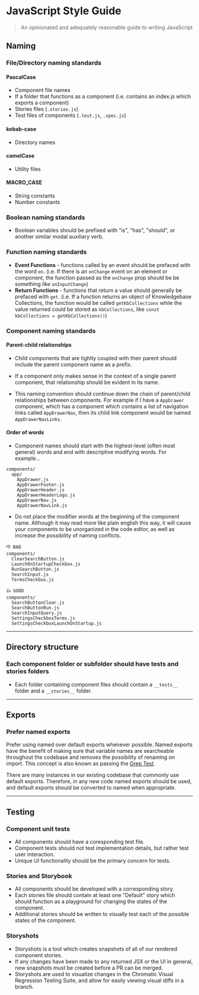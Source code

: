 # JavaScript Style Guide

> An opinionated and adequately reasonable guide to writing JavaScript

## Naming

### File/Directory naming standards

#### PascalCase

- Component file names
- If a folder that functions as a component (i.e. contains an index.js which exports a component)
- Stories files (`.stories.js`)
- Test files of components (`.test.js`, `.spec.js`)

#### kebab-case

- Directory names

#### camelCase

- Utility files

#### MACRO_CASE

- String constants
- Number constants

### Boolean naming standards

- Boolean variables should be prefixed with "is", "has", "should", or another similar modal auxiliary verb.

### Function naming standards

- **Event Functions** - functions called by an event should be prefaced with the word `on`. (i.e. If there is an `onChange` event on an element or component, the function passed as the `onChange` prop should be be something _like_ `onInputChange`)
- **Return Functions** - functions that return a value should generally be prefaced with `get`. (i.e. If a function returns an object of Knowledgebase Collections, the function would be called `getKbCollections` while the value returned could be stored as `kbCollections`, like `const kbCollections = getKbCollections()`)

### Component naming standards

#### Parent-child relationships

- Child components that are tightly coupled with their parent should include the parent component name as a prefix.

- If a component only makes sense in the context of a single parent component, that relationship should be evident in its name.

- This naming convention should continue down the chain of parent/child relationships between components. For example if I have a `AppDrawer` component, which has a component which contains a list of navigation links called `AppDrawerNav`, then its child link component would be named `AppDrawerNavLinks`.

#### Order of words

- Component names should start with the highest-level (often most general) words and end with descriptive modifying words. For example...

```
components/
  app/
    AppDrawer.js
    AppDrawerFooter.js
    AppDrawerHeader.js
    AppDrawerHeaderLogo.js
    AppDrawerNav.js
    AppDrawerNavLink.js
```

- Do not place the modifier words at the beginning of the component name. Although it may read more like plain english this way, it will cause your components to be unorganized in the code editor, as well as increase the possibility of naming conflicts.

<!-- These are bad examples from a previous styleguide, TODO: grab better examples from Vision codebase -->

```
👎 BAD
components/
  ClearSearchButton.js
  LaunchOnStartupCheckbox.js
  RunSearchButton.js
  SearchInput.js
  TermsCheckbox.js
```

```
👍 GOOD
components/
  SearchButtonClear.js
  SearchButtonRun.js
  SearchInputQuery.js
  SettingsCheckboxTerms.js
  SettingsCheckboxLaunchOnStartup.js
```

---

## Directory structure

### Each component folder or subfolder should have tests and stories folders

- Each folder containing component files should contain a `__tests__` folder and a `__stories__` folder.

---

## Exports

### Prefer named exports

Prefer using named over default exports whenever possible. Named exports have the benefit of making sure that variable names are searcheable throughout the codebase and removes the possibility of renaming on import. This concept is also known as passing the [Grep Test](http://jamie-wong.com/2013/07/12/grep-test/).

There are many instances in our existing codebase that commonly use default exports. Therefore, in any new code named exports should be used, and default exports should be converted to named when appropriate.

---
## Testing

### Component unit tests

- All components should have a coresponding test file.
- Component tests should not test implementation details, but rather test user interaction.
- Unique UI functionality should be the primary concern for tests.

### Stories and Storybook

- All components should be developed with a corresponding story.
- Each stories file should contain at least one "Default" story which should function as a playground for changing the states of the component.
- Additional stories should be written to visually test each of the possible states of the component.

### Storyshots

- Storyshots is a tool which creates snapshots of all of our rendered component stories.
- If any changes have been made to any returned JSX or the UI in general, new snapshots must be created before a PR can be merged.
- Storyshots are used to visualize changes in the Chromatic Visual Regression Testing Suite, and allow for easily viewing visual diffs in a branch.
